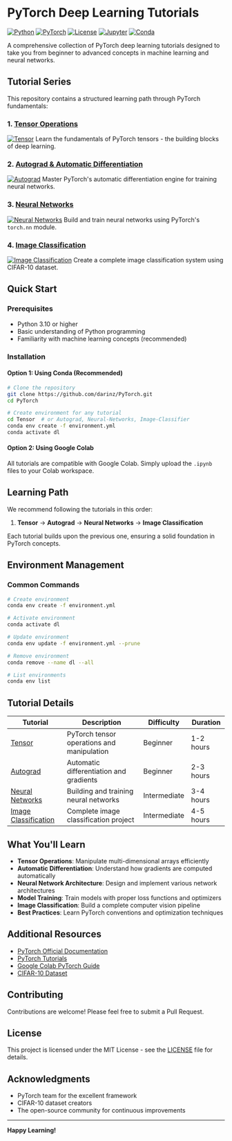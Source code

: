 # PyTorch Deep Learning Tutorials

[![Python](https://img.shields.io/badge/Python-3.10+-blue.svg)](https://www.python.org/downloads/)
[![PyTorch](https://img.shields.io/badge/PyTorch-2.0+-red.svg)](https://pytorch.org/)
[![License](https://img.shields.io/badge/License-MIT-green.svg)](LICENSE)
[![Jupyter](https://img.shields.io/badge/Jupyter-Notebook-orange.svg)](https://jupyter.org/)
[![Conda](https://img.shields.io/badge/Conda-Environment-44A833.svg?logo=anaconda)](https://docs.conda.io/)

A comprehensive collection of PyTorch deep learning tutorials designed to take you from beginner to advanced concepts in machine learning and neural networks.

## Tutorial Series

This repository contains a structured learning path through PyTorch fundamentals:

### 1. [Tensor Operations](./Tensor/) 
[![Tensor](https://img.shields.io/badge/Tensor-Operations-FF6B6B.svg)](./Tensor/)
Learn the fundamentals of PyTorch tensors - the building blocks of deep learning.

### 2. [Autograd & Automatic Differentiation](./Autograd/)
[![Autograd](https://img.shields.io/badge/Autograd-Differentiation-4ECDC4.svg)](./Autograd/)
Master PyTorch's automatic differentiation engine for training neural networks.

### 3. [Neural Networks](./Neural-Networks/)
[![Neural Networks](https://img.shields.io/badge/Neural-Networks-45B7D1.svg)](./Neural-Networks/)
Build and train neural networks using PyTorch's `torch.nn` module.

### 4. [Image Classification](./Image-Classifier/)
[![Image Classification](https://img.shields.io/badge/Image-Classification-96CEB4.svg)](./Image-Classifier/)
Create a complete image classification system using CIFAR-10 dataset.

## Quick Start

### Prerequisites
- Python 3.10 or higher
- Basic understanding of Python programming
- Familiarity with machine learning concepts (recommended)

### Installation

#### Option 1: Using Conda (Recommended)
```bash
# Clone the repository
git clone https://github.com/darinz/PyTorch.git
cd PyTorch

# Create environment for any tutorial
cd Tensor  # or Autograd, Neural-Networks, Image-Classifier
conda env create -f environment.yml
conda activate dl
```

#### Option 2: Using Google Colab
All tutorials are compatible with Google Colab. Simply upload the `.ipynb` files to your Colab workspace.

## Learning Path

We recommend following the tutorials in this order:

1. **Tensor** → **Autograd** → **Neural Networks** → **Image Classification**

Each tutorial builds upon the previous one, ensuring a solid foundation in PyTorch concepts.

## Environment Management

### Common Commands
```bash
# Create environment
conda env create -f environment.yml

# Activate environment
conda activate dl

# Update environment
conda env update -f environment.yml --prune

# Remove environment
conda remove --name dl --all

# List environments
conda env list
```

## Tutorial Details

| Tutorial | Description | Difficulty | Duration |
|----------|-------------|------------|----------|
| [Tensor](./Tensor/) | PyTorch tensor operations and manipulation | Beginner | 1-2 hours |
| [Autograd](./Autograd/) | Automatic differentiation and gradients | Beginner | 2-3 hours |
| [Neural Networks](./Neural-Networks/) | Building and training neural networks | Intermediate | 3-4 hours |
| [Image Classification](./Image-Classifier/) | Complete image classification project | Intermediate | 4-5 hours |

## What You'll Learn

- **Tensor Operations**: Manipulate multi-dimensional arrays efficiently
- **Automatic Differentiation**: Understand how gradients are computed automatically
- **Neural Network Architecture**: Design and implement various network architectures
- **Model Training**: Train models with proper loss functions and optimizers
- **Image Classification**: Build a complete computer vision pipeline
- **Best Practices**: Learn PyTorch conventions and optimization techniques

## Additional Resources

- [PyTorch Official Documentation](https://pytorch.org/docs/)
- [PyTorch Tutorials](https://pytorch.org/tutorials/)
- [Google Colab PyTorch Guide](https://pytorch.org/tutorials/beginner/colab)
- [CIFAR-10 Dataset](https://www.cs.toronto.edu/~kriz/cifar.html)

## Contributing

Contributions are welcome! Please feel free to submit a Pull Request.

## License

This project is licensed under the MIT License - see the [LICENSE](LICENSE) file for details.

## Acknowledgments

- PyTorch team for the excellent framework
- CIFAR-10 dataset creators
- The open-source community for continuous improvements

---

**Happy Learning!**

